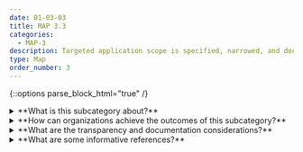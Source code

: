 ```yaml
---
date: 01-03-03
title: MAP 3.3
categories:
  - MAP-3
description: Targeted application scope is specified, narrowed, and documented based on established context and AI system classification.
type: Map
order_number: 3
---
```


{::options parse_block_html="true" /}


<details>
<summary markdown="span">**What is this subcategory about?**</summary>
<br>
After mapping context, the AI system scope should be narrowed. Systems that function in a narrow scope tend to enable better mapping, measurement, and management of risks in the learning or decision-making tasks and the system context. A narrow application scope also helps ease oversight functions and related resources within an organization.

For example, open-ended chatbot systems that interact with the public on the internet have a large number of risks that may be difficult to map, measure, and manage due to the variability from both the decision-making task and the operational context. 

</details>

<details>
<summary markdown="span">**How can organizations achieve the outcomes of this subcategory?**</summary>

* Consider narrowing contexts for system deployment, including factors related to:
    * How outcomes may directly or indirectly impact users and stakeholders.
    * Length of time the system is deployed in between re-trainings. 
    * Geographical regions in which the system operates.
* Engage AI actors from legal and procurement functions when specifying target application scope.

</details>

<details>
<summary markdown="span">**What are the transparency and documentation considerations?**</summary>
<br>
**Transparency Considerations – Key Questions: MAP 3.3**
- To what extent has the entity clearly defined technical specifications and requirements for the AI system?
- How do the technical specifications and requirements align with the AI system’s goals and objectives?
- How might you respond to an intelligence consumer asking “How do you know this?”

**AI Transparency Resources: MAP 3.3**
- Intel.gov: AI Ethics Framework for Intelligence Community  - 2020
- GAO-21-519SP: AI Accountability Framework for Federal Agencies & Other Entities
- Assessment List for Trustworthy AI (ALTAI) - The High-Level Expert Group on AI – 2019

</details>

<details>
<summary markdown="span">**What are some informative references?**</summary>    
<br>
Mark J. Van der Laan and Sherri Rose (2018). Targeted Learning in Data Science. Cham: Springer International Publishing, 2018.

Alice Zheng. 2015. Evaluating Machine Learning Models (2015). O'Reilly. Retrieved from https://www.oreilly.com/library/view/evaluating-machine-learning/9781492048756/.

Brenda Leong and Patrick Hall (2021). 5 things lawyers should know about artificial intelligence. ABA Journal. Retrieved from https://www.abajournal.com/columns/article/5-things-lawyers-should-know-about-artificial-intelligence.

</details>
